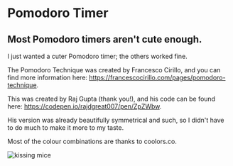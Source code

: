 # Pomodoro Timer
## Most Pomodoro timers aren't cute enough.

I just wanted a cuter Pomodoro timer; the others worked fine.

The Pomodoro Technique was created by Francesco Cirillo, and you can find more information here: https://francescocirillo.com/pages/pomodoro-technique.

This was created by Raj Gupta (thank you!), and his code can be found here: https://codepen.io/rajdgreat007/pen/ZpZWbw.

His version was already beautifully symmetrical and such, so I didn't have to do much to make it more to my taste.

Most of the colour combinations are thanks to coolors.co.

![kissing mice](https://media.giphy.com/media/tCWMUAuZLMvKg/giphy.gif)
